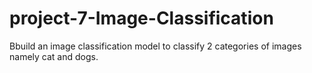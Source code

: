 # project-7-Image-Classification
Bbuild an image classification model to classify 2 categories of images namely cat and dogs.
